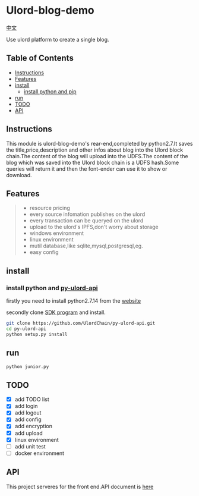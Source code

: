 # Ulord-blog-demo

[中文](https://github.com/UlordChain/ulord-blog-demo/blob/master/python/README_ch.md)

Use ulord platform to create a single blog.

## Table of Contents
- [Instructions](#Instructions)
- [Features](#Features)
- [install](#install)
  - [install python and pip](#install-python-and-py-ulord-api)
- [run](#run)
- [TODO](#todo)
- [API](#api)

## Instructions
This module is ulord-blog-demo's rear-end,completed by python2.7.It saves the title,price,description and other infos about blog into the Ulord block chain.The content of the blog will upload into the UDFS.The content of the blog which was saved into the Ulord block chain is a UDFS hash.Some queries will return it and then the font-ender can use it to show or download.

## Features
> * resource pricing
> * every source infomation publishes on the ulord
> * every transaction can be queryed on the ulord
> * upload to the ulord's IPFS,don't worry about storage
> * windows environment
> * linux environment
> * mutil database,like sqlite,mysql,postgresql,eg.
> * easy config

## install
### install python and [py-ulord-api](https://github.com/UlordChain/py-ulord-api)
firstly you need to install python2.7.14 from the [website](https://www.python.org/downloads/release/python-2714/)

secondly clone [SDK program](https://github.com/UlordChain/py-ulord-api) and install.

```bash
git clone https://github.com/UlordChain/py-ulord-api.git
cd py-ulord-api
python setup.py install
```

## run
```bash
python junior.py
```
## TODO
- [x] add TODO list
- [x] add login
- [x] add logout
- [x] add config
- [x] add encryption
- [x] add upload
- [x] linux environment
- [ ] add unit test
- [ ] docker environment

## API
This project serveres for the front end.API document is [here](https://github.com/UlordChain/ulord-blog-demo/blob/master/python/doc/API_document.md)


